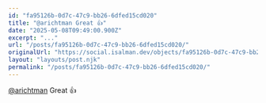 ```yaml
---
id: "fa95126b-0d7c-47c9-bb26-6dfed15cd020"
title: "@arichtman Great 👍"
date: "2025-05-08T09:49:00.900Z"
excerpt: "..."
url: "/posts/fa95126b-0d7c-47c9-bb26-6dfed15cd020/"
originalUrl: "https://social.isalman.dev/objects/fa95126b-0d7c-47c9-bb26-6dfed15cd020"
layout: "layouts/post.njk"
permalink: "/posts/fa95126b-0d7c-47c9-bb26-6dfed15cd020/"
---
```


<span><a href="https://eigenmagic.net/@arichtman">@<span>arichtman</span></a></span> Great 👍